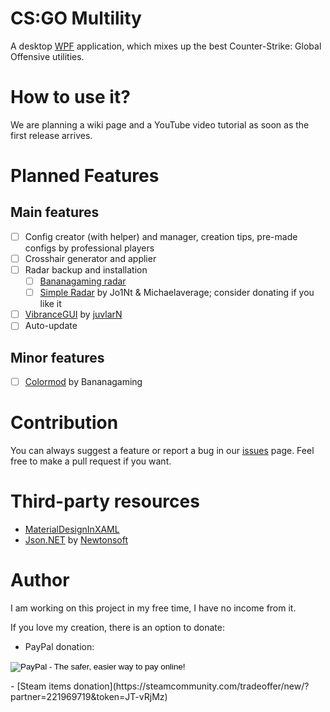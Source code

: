 CS:GO Multility
===

A desktop [WPF](https://en.wikipedia.org/wiki/Windows_Presentation_Foundation) application, which mixes up the best Counter-Strike: Global Offensive utilities.

# How to use it?

We are planning a wiki page and a YouTube video tutorial as soon as the first release arrives.

# Planned Features
## Main features

- [ ] Config creator (with helper) and manager, creation tips, pre-made configs by professional players
- [ ] Crosshair generator and applier
- [ ] Radar backup and installation
	- [ ] [Bananagaming radar](http://bananagaming.tv/custom-radarmini-map/)
	- [ ] [Simple Radar](http://www.simpleradar.com/) by Jo1Nt & Michaelaverage; consider donating if you like it
- [ ] [VibranceGUI](http://vibrancegui.com/) by [juvlarN](https://github.com/juvlarN/)
- [ ] Auto-update

## Minor features

- [ ] [Colormod](http://bananagaming.tv/colormod/) by Bananagaming

# Contribution

You can always suggest a feature or report a bug in our [issues](https://github.com/Sorashi/CSGO-Multility/issues) page.
Feel free to make a pull request if you want.

# Third-party resources

- [MaterialDesignInXAML](http://materialdesigninxaml.net/)
- [Json.NET](http://www.newtonsoft.com/json) by [Newtonsoft](http://www.newtonsoft.com/)

# Author

I am working on this project in my free time, I have no income from it.

If you love my creation, there is an option to donate:

- PayPal donation:

<form action="https://www.paypal.com/cgi-bin/webscr" method="post" target="_top">
	<input type="hidden" name="cmd" value="_s-xclick">
	<input type="hidden" name="hosted_button_id" value="8YXLHHUBTV95G">
	<input type="image" src="https://www.paypalobjects.com/en_US/i/btn/btn_donateCC_LG.gif" border="0" name="submit" alt="PayPal - The safer, easier way to pay online!">
	<img alt="" border="0" src="https://www.paypalobjects.com/en_US/i/scr/pixel.gif" width="1" height="1">
</form>
- [Steam items donation](https://steamcommunity.com/tradeoffer/new/?partner=221969719&token=JT-vRjMz)